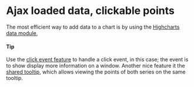 # Ajax loaded data, clickable points
The most efficient way to add data to a chart is by using the [Highcharts data module](https://www.highcharts.com/docs/working-with-data/data-module),

#### Tip
Use the [click event feature](http://api.highcharts.com/highcharts/series%3Cline%3E.point.events.click) to handle a click event, in this case; the event is to show display more information on a window.
Another nice feature it the [shared tooltip](http://api.highcharts.com/highcharts/tooltip.shared), which allows viewing the points of both series on the same tooltip.